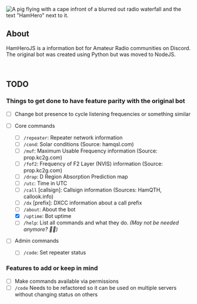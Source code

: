 <!-- <p align="center">
    <img height="128" alt="HamHero Banner" src="https://github.com/Vulp35/HamHeroJS/assets/45741898/f69e68c6-6344-43d8-bfed-8afc1f512644">
</p> -->

![A pig flying with a cape infront of a blurred out radio waterfall and the text "HamHero" next to it.](https://github.com/Vulp35/HamHeroJS/assets/45741898/f69e68c6-6344-43d8-bfed-8afc1f512644)

## About

HamHeroJS is a information bot for Amateur Radio communities on Discord. The original bot was created using Python but was moved to NodeJS.

<br>

## TODO

### Things to get done to have feature parity with the original bot

-   [ ] Change bot presence to cycle listening frequencies or something similar

-   [ ] Core commands

    -   [ ] `/repeater`: Repeater network information
    -   [ ] `/cond`: Solar conditions (Source: hamqsl.com)
    -   [ ] `/muf`: Maximum Usable Frequency information (Source: prop.kc2g.com)
    -   [ ] `/fof2`: Frequency of F2 Layer (NVIS) information (Source: prop.kc2g.com)
    -   [ ] `/drap`: D Region Absorption Prediction map
    -   [ ] `/utc`: Time in UTC
    -   [ ] `/call` [callsign]: Callsign information (Sources: HamQTH, callook.info)
    -   [ ] `/dx` [prefix]: DXCC information about a call prefix
    -   [ ] `/about`: About the bot
    -   [x] `/uptime`: Bot uptime
    -   [ ] `/help`: List all commands and what they do. _(May not be needed anymore? 🤷‍♂️)_

-   [ ] Admin commands

    -   [ ] `/code`: Set repeater status

### Features to add or keep in mind

-   [ ] Make commands available via permissions
-   [ ] `/code` Needs to be refactored so it can be used on multiple servers without changing status on others
